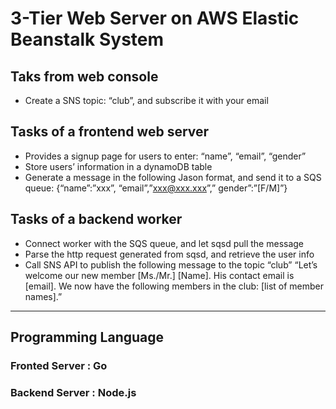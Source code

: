 # 3-Tier Web Server on AWS Elastic Beanstalk System

## Taks from web console
* Create a SNS topic: “club”, and subscribe it with your email 

## Tasks of a frontend web server
* Provides a signup page for users to enter: “name”, “email”, “gender”
* Store users’ information in a dynamoDB table
* Generate a message in the following Jason format, and send it to a SQS queue: {“name”:”xxx”, “email”,”xxx@xxx.xxx”,” gender”:”[F/M]”}
## Tasks of a backend worker
* Connect worker with the SQS queue, and let sqsd pull the message 
* Parse the http request generated from sqsd, and retrieve the user info
* Call SNS API to publish the following message to the topic “club”
“Let’s welcome our new member [Ms./Mr.] [Name]. His contact email is [email]. We now have the following members in the club: [list of member names].”

-------------------

## Programming Language

### Fronted Server : Go
### Backend Server : Node.js